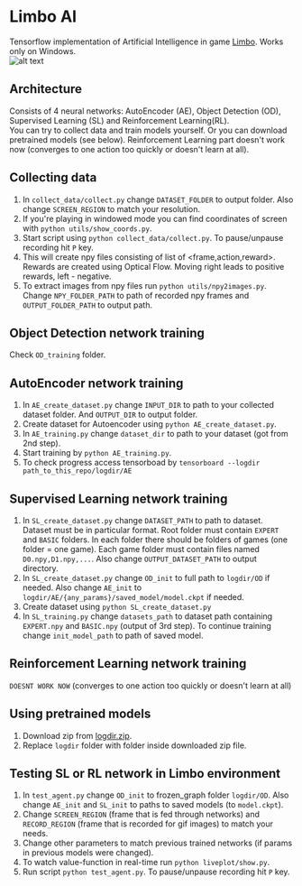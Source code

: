 # Limbo AI  
Tensorflow implementation of Artificial Intelligence in game [Limbo](https://store.steampowered.com/app/48000/LIMBO/).
 Works only on Windows.  
![alt text](https://github.com/doas3140/limbo-ai/raw/master/gifs/0.gif "SL output")  


## Architecture

Consists of 4 neural networks: AutoEncoder (AE), Object Detection (OD), Supervised Learning (SL) and Reinforcement Learning(RL).  
You can try to collect data and train models yourself. Or you can download pretrained models (see below). Reinforcement Learning part doesn't work now (converges to one action too quickly or doesn't learn at all).

## Collecting data

 1) In `collect_data/collect.py` change `DATASET_FOLDER` to output folder. Also change `SCREEN_REGION` to match your resolution.
 2) If you're playing in windowed mode you can find coordinates of screen with `python utils/show_coords.py`.
 3) Start script using `python collect_data/collect.py`. To pause/unpause recording hit `P` key.
 4) This will create npy files consisting of list of <frame,action,reward>. Rewards are created using Optical Flow. Moving right leads to positive rewards, left - negative.
 5) To extract images from npy files run `python utils/npy2images.py`. Change `NPY_FOLDER_PATH` to path of recorded npy frames and `OUTPUT_FOLDER_PATH` to output path.

## Object Detection network training

Check `OD_training` folder.  
   
## AutoEncoder network training
 
 1) In `AE_create_dataset.py` change `INPUT_DIR` to path to your collected dataset folder. And `OUTPUT_DIR` to output folder.
 2) Create dataset for Autoencoder using `python AE_create_dataset.py`.
 3) In `AE_training.py` change `dataset_dir` to path to your dataset (got from 2nd step).
 4) Start training by `python AE_training.py`.
 5) To check progress access tensorboad by `tensorboard --logdir path_to_this_repo/logdir/AE` 

## Supervised Learning network training

 1) In `SL_create_dataset.py` change `DATASET_PATH` to path to dataset. Dataset must be in particular format.
 Root folder must contain `EXPERT` and `BASIC` folders. In each folder there should be folders of games (one folder = one game).
 Each game folder must contain files named `D0.npy,D1.npy,...`. Also change `OUTPUT_DATASET_PATH` to output directory.
 2) In `SL_create_dataset.py` change `OD_init` to full path to `logdir/OD` if needed. Also change `AE_init`
 to `logdir/AE/{any_params}/saved_model/model.ckpt` if needed.
 3) Create dataset using `python SL_create_dataset.py`
 4) In `SL_training.py` change `datasets_path` to dataset path containing `EXPERT.npy` and `BASIC.npy` (output of 3rd step).
 To continue training change `init_model_path` to path of saved model.

## Reinforcement Learning network training

 `DOESNT WORK NOW` (converges to one action too quickly or doesn't learn at all)
 
## Using pretrained models

 1) Download zip from [logdir.zip](https://drive.google.com/file/d/1xJ3El1DqX1h9LAgBvjtPs0mHHnOpG7Tv/view?usp=sharing).
 2) Replace `logdir` folder with folder inside downloaded zip file.
 
## Testing SL or RL network in Limbo environment

 1) In `test_agent.py` change `OD_init` to frozen_graph folder `logdir/OD`. Also change `AE_init` and `SL_init` to paths to saved models (to `model.ckpt`).
 2) Change `SCREEN_REGION` (frame that is fed through networks) and `RECORD_REGION` (frame that is recorded for gif images) to match your needs.
 3) Change other parameters to match previous trained networks (if params in previous models were changed).
 4) To watch value-function in real-time run `python liveplot/show.py`.
 5) Run script `python test_agent.py`. To pause/unpause recording hit `P` key.